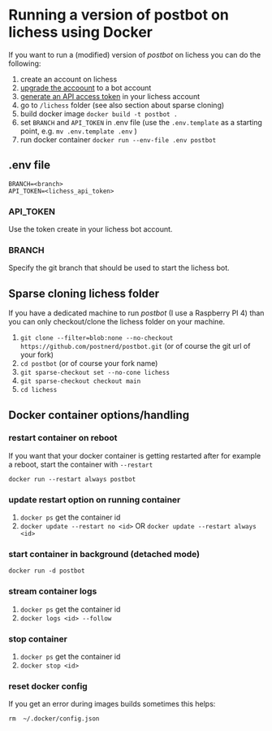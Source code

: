 # Running a version of postbot on lichess using Docker

If you want to run a (modified) version of _postbot_ on lichess you can do the following:

1. create an account on lichess
2. [upgrade the accoount](https://lichess.org/api#tag/Bot/operation/botAccountUpgrade) to a bot account
3. [generate an API access token](https://lichess.org/account/oauth/token/create?scopes%5B%5D=bot:play&description=lichess-bot) in your lichess account
4. go to ```/lichess``` folder (see also section about sparse cloning)
5. build docker image ```docker build -t postbot .```
6. set ```BRANCH``` and ```API_TOKEN``` in .env file (use the ```.env.template``` as a starting point, e.g. ```mv .env.template .env``` )
7. run docker container ```docker run --env-file .env postbot```

## .env file

```
BRANCH=<branch>
API_TOKEN=<lichess_api_token>
```

### API_TOKEN
Use the token create in your lichess bot account.

### BRANCH
Specify the git branch that should be used to start the lichess bot.

## Sparse cloning lichess folder
If you have a dedicated machine to run _postbot_ (I use a Raspberry PI 4) than you can only checkout/clone the lichess folder on your machine.

1. ```git clone --filter=blob:none --no-checkout https://github.com/postnerd/postbot.git``` (or of course the git url of your fork)
2. ```cd postbot``` (or of course your fork name)
3. ```git sparse-checkout set --no-cone lichess```
4. ```git sparse-checkout checkout main```
5. ```cd lichess```

## Docker container options/handling

### restart container on reboot
If you want that your docker container is getting restarted after for example a reboot, start the container with ```--restart```

```docker run --restart always postbot```

### update restart option on running container

1. ```docker ps``` get the container id
2. ```docker update --restart no <id>``` OR ```docker update --restart always <id>```

### start container in background (detached mode)

```docker run -d postbot```

### stream container logs

1. ```docker ps``` get the container id
2. ```docker logs <id> --follow```

### stop container

1. ```docker ps``` get the container id
2. ```docker stop <id>```

### reset docker config
If you get an error during images builds sometimes this helps:

```rm  ~/.docker/config.json```
